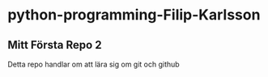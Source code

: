 # python-programming-Filip-Karlsson
<h2> Mitt Första Repo 2</h2>
Detta repo handlar om att lära sig om git och github
